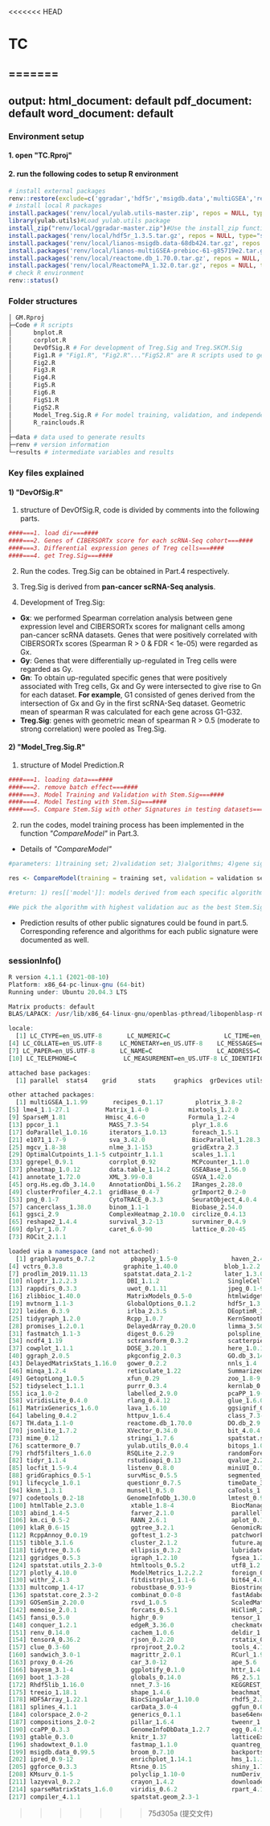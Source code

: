 <<<<<<< HEAD
# TC
=======
---
output:
  html_document: default
  pdf_document: default
  word_document: default
---

### Environment setup

#### 1. open "TC.Rproj" 
#### 2. run the following codes to setup R environment

```R
# install external packages
renv::restore(exclude=c('ggradar','hdf5r','msigdb.data','multiGSEA','reactome.db','ReactomePA'))
# install local R packages 
install.packages('renv/local/yulab.utils-master.zip', repos = NULL, type="source")
library(yulab.utils)#Load yulab.utils package
install_zip("renv/local/ggradar-master.zip")#Use the install_zip function in the yulab.utils package to load the ggradar package
install.packages('renv/local/hdf5r_1.3.5.tar.gz', repos = NULL, type="source")
install.packages('renv/local/lianos-msigdb.data-68db424.tar.gz', repos = NULL, type="source")
install.packages('renv/local/lianos-multiGSEA-prebioc-61-g85719e2.tar.gz', repos = NULL, type="source")
install.packages('renv/local/reactome.db_1.70.0.tar.gz', repos = NULL, type="source")
install.packages('renv/local/ReactomePA_1.32.0.tar.gz', repos = NULL, type="source")
# check R environment
renv::status()
```
### Folder structures 

```bash
│ GM.Rproj
├─Code # R scripts
│      bnplot.R 
│      corplot.R 
│      DevOfSig.R # For development of Treg.Sig and Treg.SKCM.Sig
│      Fig1.R # "Fig1.R", "Fig2.R"..."FigS2.R" are R scripts used to generate figures presented in original study
│      Fig2.R
│      Fig3.R
│      Fig4.R
│      Fig5.R
│      Fig6.R
│      FigS1.R
│      FigS2.R
│      Model_Treg.Sig.R # For model training, validation, and independent testing of Treg.Sig
│      R_rainclouds.R
│    
├─data # data used to generate results
├─renv # version information
└─results # intermediate variables and results 
```

### Key files explained

#### 1) "DevOfSig.R"

1. structure of DevOfSig.R, code is divided by comments into the following parts.

```R
####===1. load dir===####
####===2. Genes of CIBERSORTx score for each scRNA-Seq cohort===####
####===3. Differential expression genes of Treg cells===####
####===4. get Treg.Sig===####
```

2. Run the codes. Treg.Sig can be obtained in Part.4 respectively.

3. Treg.Sig is derived from **pan-cancer scRNA-Seq analysis**.

4. Development of Treg.Sig: 
- **Gx**: we performed Spearman correlation analysis between gene expression level and CIBERSORTx scores for malignant cells among pan-cancer scRNA datasets. Genes that were positively correlated with CIBERSORTx scores (Spearman R > 0 & FDR < 1e-05) were regarded as Gx. 
- **Gy**: Genes that were differentially up-regulated in Treg cells were regarded as Gy. 
- **Gn**: To obtain up-regulated specific genes that were positively associated with Treg cells, Gx and Gy were intersected to give rise to Gn for each dataset. **For example**, G1 consisted of genes derived from the intersection of Gx and Gy in the first scRNA-Seq dataset. Geometric mean of spearman R was calculated for each gene across G1-G32. 
- **Treg.Sig**: genes with geometric mean of spearman R > 0.5 (moderate to strong correlation) were pooled as Treg.Sig.



####  2) "Model_Treg.Sig.R" 

1. structure of Model Prediction.R

```R
####===1. loading data===####
####===2. remove batch effect===####
####===3. Model Training and Validation with Stem.Sig===####
####===4. Model Testing with Stem.Sig===####
####===5. Compare Stem.Sig with other Signatures in testing datasets===####
```

2. run the codes, model training process has been implemented in the function _"CompareModel"_ in Part.3. 

- Details of _"CompareModel"_

```R
#parameters: 1)training set; 2)validation set; 3)algorithms; 4)gene signature

res <- CompareModel(training = training set, validation = validation set, method = algorithms, sig = gene signature)

#return: 1) res[['model']]: models derived from each specific algorithms after training; 2)res[['auc']]: validation auc for each algorithm.

#We pick the algorithm with highest validation auc as the best Stem.Sig model ("cancerclass" algorithm for this study)

```

- Prediction results of other public signatures could be found in part.5. Corresponding reference and algorithms for each public signature were documented as well.


### sessionInfo()

```R
R version 4.1.1 (2021-08-10)
Platform: x86_64-pc-linux-gnu (64-bit)
Running under: Ubuntu 20.04.3 LTS

Matrix products: default
BLAS/LAPACK: /usr/lib/x86_64-linux-gnu/openblas-pthread/libopenblasp-r0.3.8.so

locale:
  [1] LC_CTYPE=en_US.UTF-8       LC_NUMERIC=C               LC_TIME=en_US.UTF-8
[4] LC_COLLATE=en_US.UTF-8     LC_MONETARY=en_US.UTF-8    LC_MESSAGES=en_US.UTF-8
[7] LC_PAPER=en_US.UTF-8       LC_NAME=C                  LC_ADDRESS=C
[10] LC_TELEPHONE=C             LC_MEASUREMENT=en_US.UTF-8 LC_IDENTIFICATION=C

attached base packages:
  [1] parallel  stats4    grid      stats     graphics  grDevices utils     datasets  methods   base

other attached packages:
  [1] multiGSEA_1.1.99       recipes_0.1.17         plotrix_3.8-2          lmerTest_3.1-3
[5] lme4_1.1-27.1          Matrix_1.4-0           mixtools_1.2.0         rms_6.2-0
[9] SparseM_1.81           Hmisc_4.6-0            Formula_1.2-4          ROCR_1.0-11
[13] ppcor_1.1              MASS_7.3-54            plyr_1.8.6             matrixStats_0.61.0
[17] doParallel_1.0.16      iterators_1.0.13       foreach_1.5.1          pROC_1.18.0
[21] e1071_1.7-9            sva_3.42.0             BiocParallel_1.28.3    genefilter_1.76.0
[25] mgcv_1.8-38            nlme_3.1-153           gridExtra_2.3          future_1.23.0
[29] OptimalCutpoints_1.1-5 cutpointr_1.1.1        scales_1.1.1           ggradar_0.2
[33] ggrepel_0.9.1          corrplot_0.92          MCPcounter_1.1.0       curl_4.3.2
[37] pheatmap_1.0.12        data.table_1.14.2      GSEABase_1.56.0        graph_1.72.0
[41] annotate_1.72.0        XML_3.99-0.8           GSVA_1.42.0            ReactomePA_1.32.0
[45] org.Hs.eg.db_3.14.0    AnnotationDbi_1.56.2   IRanges_2.28.0         S4Vectors_0.32.3
[49] clusterProfiler_4.2.1  gridBase_0.4-7         grImport2_0.2-0        stringr_1.4.0
[53] png_0.1-7              CytoTRACE_0.3.3        SeuratObject_4.0.4     Seurat_4.0.6
[57] cancerclass_1.38.0     binom_1.1-1            Biobase_2.54.0         BiocGenerics_0.40.0
[61] ggsci_2.9              ComplexHeatmap_2.10.0  circlize_0.4.13        RColorBrewer_1.1-2
[65] reshape2_1.4.4         survival_3.2-13        survminer_0.4.9        ggpubr_0.4.0
[69] dplyr_1.0.7            caret_6.0-90           lattice_0.20-45        ggplot2_3.3.5
[73] ROCit_2.1.1

loaded via a namespace (and not attached):
  [1] graphlayouts_0.7.2          pbapply_1.5-0               haven_2.4.3
[4] vctrs_0.3.8                 graphite_1.40.0             blob_1.2.2
[7] prodlim_2019.11.13          spatstat.data_2.1-2         later_1.3.0
[10] nloptr_1.2.2.3              DBI_1.1.2                   SingleCellExperiment_1.16.0
[13] rappdirs_0.3.3              uwot_0.1.11                 jpeg_0.1-9
[16] zlibbioc_1.40.0             MatrixModels_0.5-0          htmlwidgets_1.5.4
[19] mvtnorm_1.1-3               GlobalOptions_0.1.2         hdf5r_1.3.5
[22] leiden_0.3.9                irlba_2.3.5                 DEoptimR_1.0-9
[25] tidygraph_1.2.0             Rcpp_1.0.7                  KernSmooth_2.23-20
[28] promises_1.2.0.1            DelayedArray_0.20.0         limma_3.50.0
[31] fastmatch_1.1-3             digest_0.6.29               polspline_1.1.19
[34] ncdf4_1.19                  sctransform_0.3.2           scatterpie_0.1.7
[37] cowplot_1.1.1               DOSE_3.20.1                 here_1.0.1
[40] ggraph_2.0.5                pkgconfig_2.0.3             GO.db_3.14.0
[43] DelayedMatrixStats_1.16.0   gower_0.2.2                 nnls_1.4
[46] minqa_1.2.4                 reticulate_1.22             SummarizedExperiment_1.24.0
[49] GetoptLong_1.0.5            xfun_0.29                   zoo_1.8-9
[52] tidyselect_1.1.1            purrr_0.3.4                 kernlab_0.9-29
[55] ica_1.0-2                   labelled_2.9.0              pcaPP_1.9-74
[58] viridisLite_0.4.0           rlang_0.4.12                glue_1.6.0
[61] MatrixGenerics_1.6.0        lava_1.6.10                 ggsignif_0.6.3
[64] labeling_0.4.2              httpuv_1.6.4                class_7.3-19
[67] TH.data_1.1-0               reactome.db_1.70.0          DO.db_2.9
[70] jsonlite_1.7.2              XVector_0.34.0              bit_4.0.4
[73] mime_0.12                   stringi_1.7.6               spatstat.sparse_2.1-0
[76] scattermore_0.7             yulab.utils_0.0.4           bitops_1.0-7
[79] rhdf5filters_1.6.0          RSQLite_2.2.9               randomForest_4.6-14
[82] tidyr_1.1.4                 rstudioapi_0.13             qvalue_2.26.0
[85] locfit_1.5-9.4              listenv_0.8.0               miniUI_0.1.1.1
[88] gridGraphics_0.5-1          survMisc_0.5.5              segmented_1.3-4
[91] lifecycle_1.0.1             questionr_0.7.5             timeDate_3043.102
[94] kknn_1.3.1                  munsell_0.5.0               caTools_1.18.2
[97] codetools_0.2-18            GenomeInfoDb_1.30.0         lmtest_0.9-39
[100] htmlTable_2.3.0             xtable_1.8-4                BiocManager_1.30.16
[103] abind_1.4-5                 farver_2.1.0                parallelly_1.30.0
[106] km.ci_0.5-2                 RANN_2.6.1                  aplot_0.1.1
[109] klaR_0.6-15                 ggtree_3.2.1                GenomicRanges_1.46.1
[112] RcppAnnoy_0.0.19            goftest_1.2-3               patchwork_1.1.1
[115] tibble_3.1.6                cluster_2.1.2               future.apply_1.8.1
[118] tidytree_0.3.6              ellipsis_0.3.2              lubridate_1.8.0
[121] ggridges_0.5.3              igraph_1.2.10               fgsea_1.20.0
[124] spatstat.utils_2.3-0        htmltools_0.5.2             utf8_1.2.2
[127] plotly_4.10.0               ModelMetrics_1.2.2.2        foreign_0.8-81
[130] withr_2.4.3                 fitdistrplus_1.1-6          bit64_4.0.5
[133] multcomp_1.4-17             robustbase_0.93-9           Biostrings_2.62.0
[136] spatstat.core_2.3-2         combinat_0.0-8              fastAdaboost_1.0.0
[139] GOSemSim_2.20.0             rsvd_1.0.5                  ScaledMatrix_1.2.0
[142] memoise_2.0.1               forcats_0.5.1               HiClimR_2.2.0
[145] fansi_0.5.0                 highr_0.9                   tensor_1.5
[148] conquer_1.2.1               edgeR_3.36.0                checkmate_2.0.0
[151] renv_0.14.0                 cachem_1.0.6                deldir_1.0-6
[154] tensorA_0.36.2              rjson_0.2.20                rstatix_0.7.0
[157] clue_0.3-60                 rprojroot_2.0.2             tools_4.1.1
[160] sandwich_3.0-1              magrittr_2.0.1              RCurl_1.98-1.5
[163] proxy_0.4-26                car_3.0-12                  ape_5.6
[166] bayesm_3.1-4                ggplotify_0.1.0             httr_1.4.2
[169] boot_1.3-28                 globals_0.14.0              R6_2.5.1
[172] Rhdf5lib_1.16.0             nnet_7.3-16                 KEGGREST_1.34.0
[175] treeio_1.18.1               shape_1.4.6                 beachmat_2.10.0
[178] HDF5Array_1.22.1            BiocSingular_1.10.0         rhdf5_2.38.0
[181] splines_4.1.1               carData_3.0-4               ggfun_0.0.4
[184] colorspace_2.0-2            generics_0.1.1              base64enc_0.1-3
[187] compositions_2.0-2          pillar_1.6.4                tweenr_1.0.2
[190] ccaPP_0.3.3                 GenomeInfoDbData_1.2.7      egg_0.4.5
[193] gtable_0.3.0                knitr_1.37                  latticeExtra_0.6-29
[196] shadowtext_0.1.0            fastmap_1.1.0               quantreg_5.86
[199] msigdb.data_0.99.5          broom_0.7.10                backports_1.4.1
[202] ipred_0.9-12                enrichplot_1.14.1           hms_1.1.1
[205] ggforce_0.3.3               Rtsne_0.15                  shiny_1.7.1
[208] KMsurv_0.1-5                polyclip_1.10-0             numDeriv_2016.8-1.1
[211] lazyeval_0.2.2              crayon_1.4.2                downloader_0.4
[214] sparseMatrixStats_1.6.0     viridis_0.6.2               rpart_4.1-15
[217] compiler_4.1.1              spatstat.geom_2.3-1
```







>>>>>>> 75d305a (提交文件)
